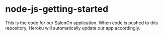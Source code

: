 # node-js-getting-started

This is the code for our SalonOn application.  When code is pushed to this repository, Heroku will automatically update our app accordingly.
